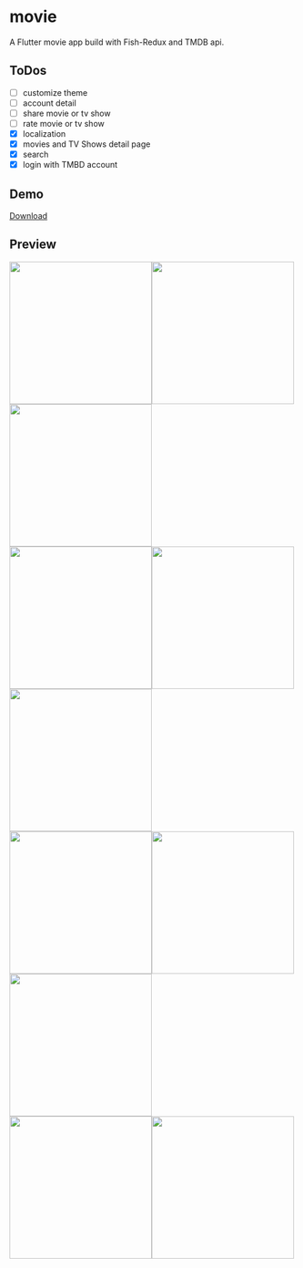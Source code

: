 # movie

A Flutter movie app build with Fish-Redux and TMDB api.  
## ToDos
- [ ] customize theme
- [ ] account detail
- [ ] share movie or tv show
- [ ] rate movie or tv show
- [x] localization
- [x] movies and TV Shows detail page 
- [x] search 
- [x] login with TMBD account
## Demo
<a href='https://raw.githubusercontent.com/o1298098/Flutter-Movie/master/build/app/outputs/apk/release/app-release.apk'>Download</a>
## Preview 
<img src="https://github.com/o1298098/Flutter-Movie/blob/master/srceenshot/ios1.png" width="250"><img src="https://github.com/o1298098/Flutter-Movie/blob/master/srceenshot/ios2.png" width="250"><img src="https://github.com/o1298098/Flutter-Movie/blob/master/srceenshot/ios3.png" width="250">  
<img src="https://github.com/o1298098/Flutter-Movie/blob/master/srceenshot/ios4.png" width="250"><img src="https://github.com/o1298098/Flutter-Movie/blob/master/srceenshot/ios5.png" width="250"><img src="https://github.com/o1298098/Flutter-Movie/blob/master/srceenshot/ios6.png" width="250">  
<img src="https://github.com/o1298098/Flutter-Movie/blob/master/srceenshot/ios7.png" width="250"><img src="https://github.com/o1298098/Flutter-Movie/blob/master/srceenshot/ios8.png" width="250"><img src="https://github.com/o1298098/Flutter-Movie/blob/master/srceenshot/ios9.png" width="250">  
<img src="https://github.com/o1298098/Flutter-Movie/blob/master/srceenshot/ios10.png" width="250"><img src="https://github.com/o1298098/Flutter-Movie/blob/master/srceenshot/ios11.png" width="250">
